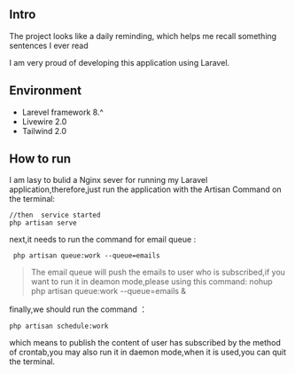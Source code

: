 ## Intro

The project looks like a daily reminding, which helps me recall something sentences I ever read

I am very proud of developing this application using Laravel. 


## Environment

- Larevel framework 8.^
- Livewire 2.0
- Tailwind 2.0

## How to run 
 I am lasy to bulid a Nginx sever for running my Laravel application,therefore,just run the
  application with the Artisan Command on the terminal:
  
```
//then  service started
php artisan serve
```

next,it needs to run the command for email queue :
 
```
 php artisan queue:work --queue=emails
```
> The email queue will push the emails to user who is subscribed,if you want to run it in deamon
> mode,please using this command: nohup php artisan queue:work --queue=emails &

finally,we should run the command ：

    php artisan schedule:work
    
which means to publish the content of user has subscribed by the method of crontab,you may also
 run it in daemon mode,when it is used,you can quit the terminal.


